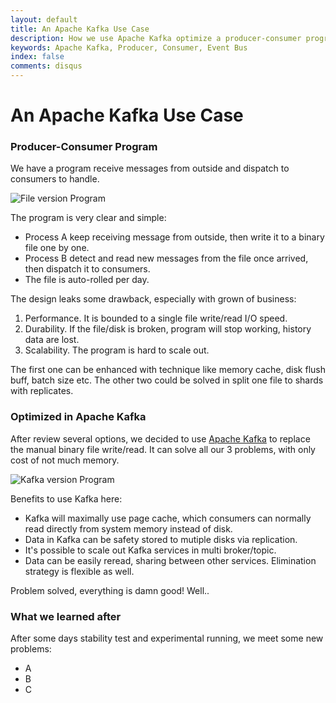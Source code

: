 ```yaml
---
layout: default
title: An Apache Kafka Use Case
description: How we use Apache Kafka optimize a producer-consumer program.
keywords: Apache Kafka, Producer, Consumer, Event Bus
index: false
comments: disqus
---
```


# An Apache Kafka Use Case

<h3>
<a href="#producer-consumer" name="producer-consumer" class="anchor"><span class="octicon octicon-link"></span></a>
Producer-Consumer Program
</h3>

We have a program receive messages from outside and dispatch to consumers to handle.

![File version Program](http://atealxt.github.io/images/20181206/producer_consumer-v1.png "File version Program")

The program is very clear and simple:
* Process A keep receiving message from outside, then write it to a binary file one by one.
* Process B detect and read new messages from the file once arrived, then dispatch it to consumers.
* The file is auto-rolled per day.

The design leaks some drawback, especially with grown of business:
1. Performance. It is bounded to a single file write/read I/O speed.
2. Durability. If the file/disk is broken, program will stop working, history data are lost.
3. Scalability. The program is hard to scale out. 

The first one can be enhanced with technique like memory cache, disk flush buff, batch size etc. 
The other two could be solved in split one file to shards with replicates.

<h3>
<a href="#kafka-version-program" name="kafka-version-program" class="anchor"><span class="octicon octicon-link"></span></a>
Optimized in Apache Kafka
</h3>

After review several options, we decided to use [Apache Kafka](https://kafka.apache.org/) to replace the manual binary file write/read.
It can solve all our 3 problems, with only cost of not much memory.

![Kafka version Program](http://atealxt.github.io/images/20181206/producer_consumer-v2.png "Kafka version Program")

Benefits to use Kafka here:
* Kafka will maximally use page cache, which consumers can normally read directly from system memory instead of disk.
* Data in Kafka can be safety stored to mutiple disks via replication.
* It's possible to scale out Kafka services in multi broker/topic.
* Data can be easily reread, sharing between other services. Elimination strategy is flexible as well.

Problem solved, everything is damn good! Well..

<h3>
<a href="#things-learned" name="things-learned" class="anchor"><span class="octicon octicon-link"></span></a>
What we learned after
</h3>

After some days stability test and experimental running, we meet some new problems:
* A
* B
* C




